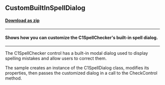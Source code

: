 ## CustomBuiltInSpellDialog
#### [Download as zip](https://grapecity.github.io/DownGit/#/home?url=https://github.com/GrapeCity/ComponentOne-WinForms-Samples/tree/master/NetFramework\SpellChecker\VB\CustomBuiltInSpellDialog)
____
#### Shows how you can customize the C1SpellChecker's built-in spell dialog.
____
The C1SpellChecker control has a built-in modal dialog used to display spelling mistakes and allow users to correct them. 

The sample creates an instance of the C1SpellDialog class, modifies its properties, then passes the customized dialog in a call to the CheckControl method. 





